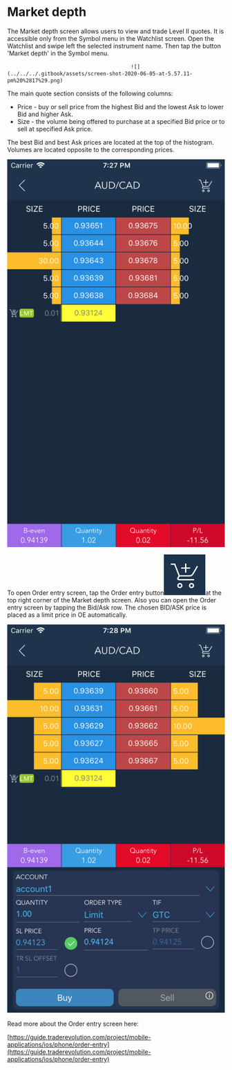 # Market depth

The Market depth screen allows users to view and trade Level II quotes. It is accessible only from the Symbol menu in the Watchlist screen.  Open the Watchlist and swipe left the selected instrument name. Then tap the button 'Market depth' in the Symbol menu.

                                            ![](../../../.gitbook/assets/screen-shot-2020-06-05-at-5.57.11-pm%20%2817%29.png)                                

The main quote section consists of the following columns:

* Price - buy or sell price from the highest Bid and the lowest Ask to lower Bid and higher Ask.
* Size - the volume being offered to purchase at a specified Bid price or to sell at specified Ask price.

The best Bid and best Ask prices are located at the top of the histogram. Volumes are located opposite to the corresponding prices.

![](../../../.gitbook/assets/1%20%28111%29.png)

To open Order entry screen, tap the Order entry button![](../../../.gitbook/assets/1-kopiya%20%281%29.png)at the top right corner of the Market depth screen. Also you can open the Order entry screen by tapping the Bid/Ask row. The chosen BID/ASK price is placed as a limit price in OE automatically.

![](../../../.gitbook/assets/2%20%28104%29.png)


Read more about the Order entry screen here:

[https://guide.traderevolution.com/project/mobile-applications/ios/phone/order-entry](https://guide.traderevolution.com/project/mobile-applications/ios/phone/order-entry)

